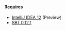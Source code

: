 #### Requires

 * [IntelliJ IDEA 12](http://www.jetbrains.com/idea/nextversion/index.html) (Preview)
 * [SBT 0.12.1](http://www.scala-sbt.org/release/docs/Getting-Started/Setup.html)
